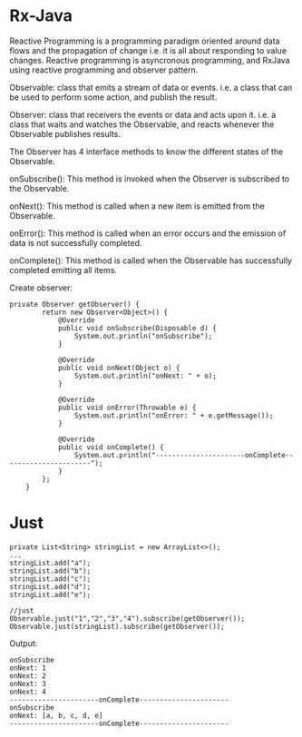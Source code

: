 # Rx-Java

Reactive Programming is a programming paradigm oriented around data flows and the propagation of change i.e. it is all about responding to value changes.
Reactive programming is asyncronous programming, and RxJava using reactive programming and observer pattern.

Observable: class that emits a stream of data or events. i.e. a class that can be used to perform some action, and publish the result.

Observer: class that receivers the events or data and acts upon it. i.e. a class that waits and watches the Observable, and reacts whenever the Observable publishes results.

The Observer has 4 interface methods to know the different states of the Observable.

onSubscribe(): This method is invoked when the Observer is subscribed to the Observable.

onNext(): This method is called when a new item is emitted from the Observable.

onError(): This method is called when an error occurs and the emission of data is not successfully completed.

onComplete(): This method is called when the Observable has successfully completed emitting all items.

Create observer:
```
private Observer getObserver() {
        return new Observer<Object>() {
            @Override
            public void onSubscribe(Disposable d) {
                System.out.println("onSubscribe");
            }

            @Override
            public void onNext(Object o) {
                System.out.println("onNext: " + o);
            }

            @Override
            public void onError(Throwable e) {
                System.out.println("onError: " + e.getMessage());
            }

            @Override
            public void onComplete() {
                System.out.println("----------------------onComplete----------------------");
            }
        };
    }
```
# Just

```
private List<String> stringList = new ArrayList<>();
...
stringList.add("a");
stringList.add("b");
stringList.add("c");
stringList.add("d");
stringList.add("e");
```

```
//just
Observable.just("1","2","3","4").subscribe(getObserver());
Observable.just(stringList).subscribe(getObserver());
```

Output:
```
onSubscribe
onNext: 1
onNext: 2
onNext: 3
onNext: 4
----------------------onComplete----------------------
onSubscribe
onNext: [a, b, c, d, e]
----------------------onComplete----------------------
```
